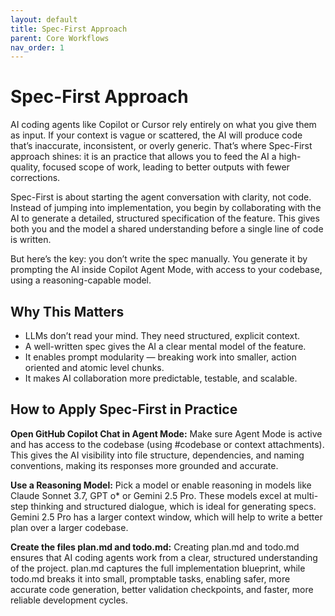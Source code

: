```yaml
---
layout: default
title: Spec-First Approach
parent: Core Workflows
nav_order: 1
---
```


# Spec-First Approach

AI coding agents like Copilot or Cursor rely entirely on what you give them as input. If your context is vague or scattered, the AI will produce code that’s inaccurate, inconsistent, or overly generic. That’s where Spec-First approach shines: it is an practice that allows you to feed the AI a high-quality, focused scope of work, leading to better outputs with fewer corrections.

Spec-First is about starting the agent conversation with clarity, not code. Instead of jumping into implementation, you begin by collaborating with the AI to generate a detailed, structured specification of the feature. This gives both you and the model a shared understanding before a single line of code is written.

But here’s the key: you don’t write the spec manually. You generate it by prompting the AI inside Copilot Agent Mode, with access to your codebase, using a reasoning-capable model.

## Why This Matters

- LLMs don’t read your mind. They need structured, explicit context.
- A well-written spec gives the AI a clear mental model of the feature.
- It enables prompt modularity — breaking work into smaller, action oriented and atomic level chunks.
- It makes AI collaboration more predictable, testable, and scalable.

## How to Apply Spec-First in Practice

**Open GitHub Copilot Chat in Agent Mode:** Make sure Agent Mode is active and has access to the codebase (using #codebase or context attachments). This gives the AI visibility into file structure, dependencies, and naming conventions, making its responses more grounded and accurate.

**Use a Reasoning Model:** Pick a model or enable reasoning in models like Claude Sonnet 3.7, GPT o\* or Gemini 2.5 Pro. These models excel at multi-step thinking and structured dialogue, which is ideal for generating specs. Gemini 2.5 Pro has a larger context window, which will help to write a better plan over a larger codebase.

**Create the files plan.md and todo.md:** Creating plan.md and todo.md ensures that AI coding agents work from a clear, structured understanding of the project. plan.md captures the full implementation blueprint, while todo.md breaks it into small, promptable tasks, enabling safer, more accurate code generation, better validation checkpoints, and faster, more reliable development cycles.
